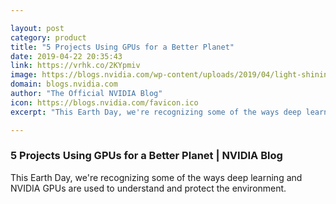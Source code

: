 ```yaml
---

layout: post
category: product
title: "5 Projects Using GPUs for a Better Planet"
date: 2019-04-22 20:35:43
link: https://vrhk.co/2KYpmiv
image: https://blogs.nvidia.com/wp-content/uploads/2019/04/light-shining-through-the-trees-in-the-forest.jpg
domain: blogs.nvidia.com
author: "The Official NVIDIA Blog"
icon: https://blogs.nvidia.com/favicon.ico
excerpt: "This Earth Day, we're recognizing some of the ways deep learning and NVIDIA GPUs are used to understand and protect the environment."

---
```


### 5 Projects Using GPUs for a Better Planet | NVIDIA Blog

This Earth Day, we're recognizing some of the ways deep learning and NVIDIA GPUs are used to understand and protect the environment.